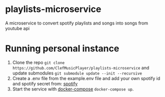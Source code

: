 # playlists-microservice
A microservice to convert spotify playlists and songs into songs from youtube api


# Running personal instance

 1. Clone the repo `git clone https://github.com/ClefMusicPlayer/playlists-microservice` and update submodules `git submodule update --init --recursive`
 2. Create a .env file from the example.env file and add your own spotify id and spotify secret from: [spotify](https://developer.spotify.com/documentation/web-api/)
 3. Start the service with [docker-compose](https://docs.docker.com/compose/) `docker-compose up`. 
